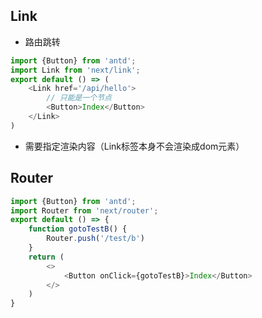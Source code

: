 ## Link

- 路由跳转

```js
import {Button} from 'antd';
import Link from 'next/link';
export default () => (
    <Link href='/api/hello'>
        // 只能是一个节点
        <Button>Index</Button>
    </Link>
)
```

- 需要指定渲染内容（Link标签本身不会渲染成dom元素）


## Router

```js
import {Button} from 'antd';
import Router from 'next/router';
export default () => {
    function gotoTestB() {
        Router.push('/test/b')
    }
    return (
        <>
            <Button onClick={gotoTestB}>Index</Button>
        </>
    )
}

```